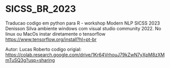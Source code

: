# SICSS_BR_2023

Traducao codigo em python para R - workshop Modern NLP SICSS 2023
Denisson Silva 
ambiente windows com visual studio community 2022. No linux ou MacOs instar diretamente o tensorflow https://www.tensorflow.org/install?hl=pt-br

 Autor: Lucas Roberto
codigo origial: https://colab.research.google.com/drive/1Kr64VrhouJ79kZwN7yXpM8zXMmTuSQ3g?usp=sharing
